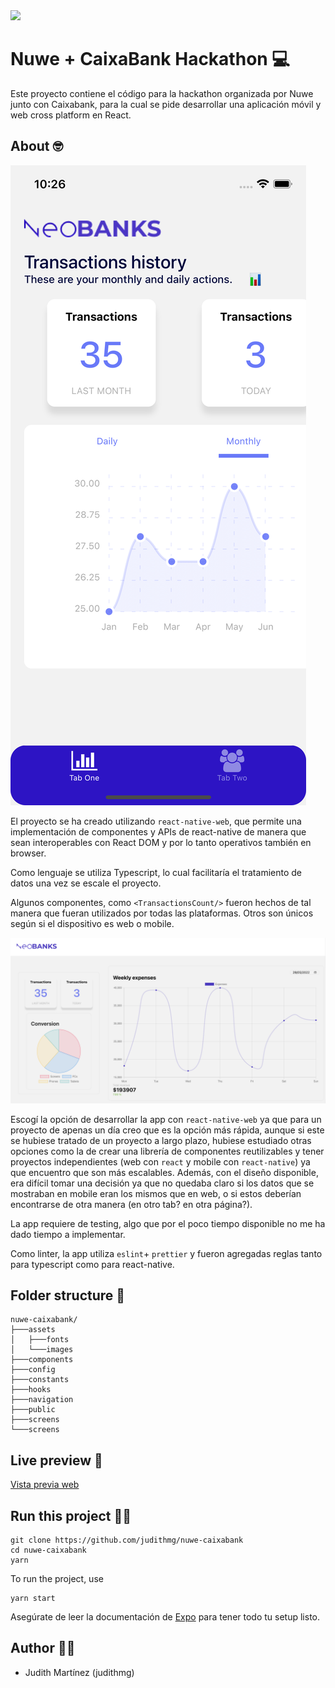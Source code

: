 <img src="https://nuwe.io/_next/image?url=%2Flogo_color.png&w=64&q=75"/>


# Nuwe + CaixaBank Hackathon 💻

Este proyecto contiene el código para la hackathon organizada por Nuwe junto con Caixabank, para la cual se pide desarrollar una aplicación móvil y web cross platform en React.

## About 🤓

<img src="https://github.com/judithmg/nuwe-caixabank/blob/main/public/mobile.png?raw=true"/>

El proyecto se ha creado utilizando `react-native-web`, que permite una implementación de componentes y APIs de react-native de manera que sean interoperables con React DOM y por lo tanto operativos también en browser.

Como lenguaje se utiliza Typescript, lo cual facilitaría el tratamiento de datos una vez se escale el proyecto.

Algunos componentes, como `<TransactionsCount/>` fueron hechos de tal manera que fueran utilizados por todas las plataformas. Otros son únicos según si el dispositivo es web o mobile.

<img src="https://github.com/judithmg/nuwe-caixabank/blob/main/public/web.png?raw=true"/>

Escogí la opción de desarrollar la app con `react-native-web` ya que para un proyecto de apenas un día creo que es la opción más rápida, aunque si este se hubiese tratado de un proyecto a largo plazo, hubiese estudiado otras opciones como la de crear una librería de componentes reutilizables y tener proyectos independientes (web con `react` y mobile con `react-native`) ya que encuentro que son más escalables. Además, con el diseño disponible, era difícil tomar una decisión ya que no quedaba claro si los datos que se mostraban en mobile eran los mismos que en web, o si estos deberían encontrarse de otra manera (en otro tab? en otra página?).

La app requiere de testing, algo que por el poco tiempo disponible no me ha dado tiempo a implementar.

Como linter, la app utiliza `eslint`+ `prettier` y fueron agregadas reglas tanto para typescript como para react-native.


## Folder structure 📁
```
nuwe-caixabank/
├───assets      
│   ├───fonts
│   └───images  
├───components  
├───config
├───constants
├───hooks
├───navigation
├───public
├───screens
└───screens
```
## Live preview 📳

[Vista previa web](https://nuwe-caixabank.netlify.app/)


## Run this project 🏃‍♀️

```
git clone https://github.com/judithmg/nuwe-caixabank
cd nuwe-caixabank
yarn 
```

To run the project, use

```
yarn start
```

Asegúrate de leer la documentación de [Expo](https://docs.expo.dev/) para tener todo tu setup listo.

## Author 👩‍💻

- Judith Martínez (judithmg)
